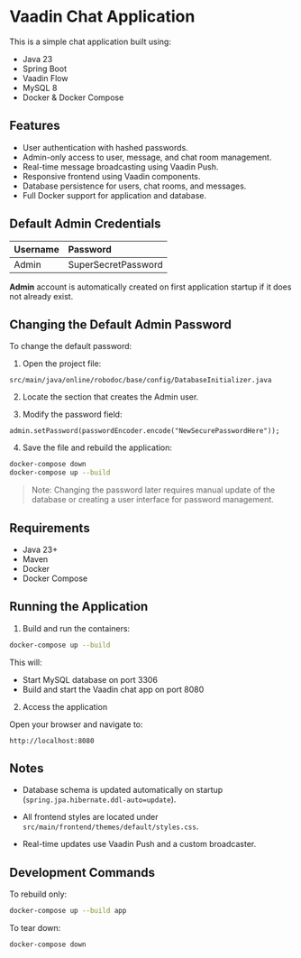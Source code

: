 # Vaadin Chat Application

This is a simple chat application built using:
- Java 23
- Spring Boot
- Vaadin Flow
- MySQL 8
- Docker & Docker Compose

## Features

- User authentication with hashed passwords.
- Admin-only access to user, message, and chat room management.
- Real-time message broadcasting using Vaadin Push.
- Responsive frontend using Vaadin components.
- Database persistence for users, chat rooms, and messages.
- Full Docker support for application and database.

## Default Admin Credentials

| Username | Password            |
|:---------|:--------------------|
| Admin    | SuperSecretPassword  |

**Admin** account is automatically created on first application startup if it does not already exist.

## Changing the Default Admin Password

To change the default password:

1. Open the project file:

```
src/main/java/online/robodoc/base/config/DatabaseInitializer.java
```

2. Locate the section that creates the Admin user.

3. Modify the password field:

```
admin.setPassword(passwordEncoder.encode("NewSecurePasswordHere"));
```

4. Save the file and rebuild the application:

```bash
docker-compose down
docker-compose up --build
```

>Note: Changing the password later requires manual update of the database or creating a user interface for password management.

## Requirements

- Java 23+
- Maven
- Docker
- Docker Compose

## Running the Application

1. Build and run the containers:

```bash
docker-compose up --build
```

This will:
- Start MySQL database on port 3306
- Build and start the Vaadin chat app on port 8080

2. Access the application

Open your browser and navigate to:
```
http://localhost:8080
```

## Notes

- Database schema is updated automatically on startup (`spring.jpa.hibernate.ddl-auto=update`).

- All frontend styles are located under `src/main/frontend/themes/default/styles.css`.

- Real-time updates use Vaadin Push and a custom broadcaster.

## Development Commands

To rebuild only:
```bash
docker-compose up --build app
```

To tear down:
```bash
docker-compose down
```